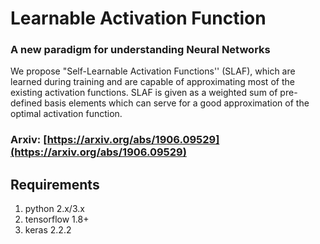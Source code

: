 # Learnable Activation Function
### A new paradigm for understanding Neural Networks

We propose "Self-Learnable Activation Functions'' (SLAF), which are learned during training and are capable of approximating most of the existing activation functions. SLAF is given as a weighted sum of pre-defined basis elements which can serve for a good approximation of the optimal activation function.

### Arxiv: [https://arxiv.org/abs/1906.09529](https://arxiv.org/abs/1906.09529)

## Requirements
1. python 2.x/3.x
2. tensorflow 1.8+
3. keras 2.2.2


